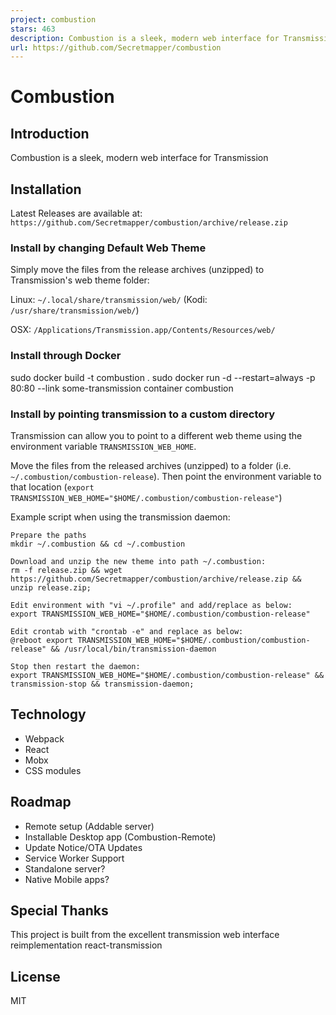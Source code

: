 ```yaml
---
project: combustion
stars: 463
description: Combustion is a sleek, modern web interface for Transmission
url: https://github.com/Secretmapper/combustion
---
```


Combustion
==========

Introduction
------------

Combustion is a sleek, modern web interface for Transmission

Installation
------------

Latest Releases are available at: `https://github.com/Secretmapper/combustion/archive/release.zip`

### Install by changing Default Web Theme

Simply move the files from the release archives (unzipped) to Transmission's web theme folder:

Linux: `~/.local/share/transmission/web/` (Kodi: `/usr/share/transmission/web/`)

OSX: `/Applications/Transmission.app/Contents/Resources/web/`

### Install through Docker

sudo docker build -t combustion .
sudo docker run -d --restart=always -p 80:80 --link some-transmission container combustion

### Install by pointing transmission to a custom directory

Transmission can allow you to point to a different web theme using the environment variable `TRANSMISSION_WEB_HOME`.

Move the files from the released archives (unzipped) to a folder (i.e. `~/.combustion/combustion-release`). Then point the environment variable to that location (`export TRANSMISSION_WEB_HOME="$HOME/.combustion/combustion-release"`)

Example script when using the transmission daemon:

```
Prepare the paths
mkdir ~/.combustion && cd ~/.combustion

Download and unzip the new theme into path ~/.combustion:
rm -f release.zip && wget https://github.com/Secretmapper/combustion/archive/release.zip && unzip release.zip;

Edit environment with "vi ~/.profile" and add/replace as below:
export TRANSMISSION_WEB_HOME="$HOME/.combustion/combustion-release"

Edit crontab with "crontab -e" and replace as below:
@reboot export TRANSMISSION_WEB_HOME="$HOME/.combustion/combustion-release" && /usr/local/bin/transmission-daemon

Stop then restart the daemon:
export TRANSMISSION_WEB_HOME="$HOME/.combustion/combustion-release" && transmission-stop && transmission-daemon;
```

Technology
----------

-   Webpack
-   React
-   Mobx
-   CSS modules

Roadmap
-------

-   Remote setup (Addable server)
-   Installable Desktop app (Combustion-Remote)
-   Update Notice/OTA Updates
-   Service Worker Support
-   Standalone server?
-   Native Mobile apps?

Special Thanks
--------------

This project is built from the excellent transmission web interface reimplementation react-transmission

License
-------

MIT
